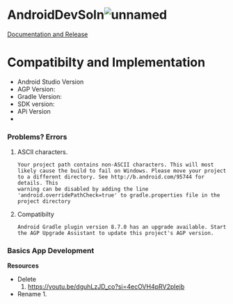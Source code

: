 
# AndroidDevSoln![unnamed](https://github.com/user-attachments/assets/b6b24f81-0606-4f41-985b-697cb4cb9483)

[Documentation and Release](https://developer.android.com/studio)

# Compatibilty and Implementation
- Android Studio Version
- AGP Version:
- Gradle Version:
- SDK version:
- APi Version
- 

### Problems? Errors
1. ASCII characters.
   ```
   Your project path contains non-ASCII characters. This will most likely cause the build to fail on Windows. Please move your project to a different directory. See http://b.android.com/95744 for details. This 
   warning can be disabled by adding the line 'android.overridePathCheck=true' to gradle.properties file in the project directory
   ```
2. Compatibilty
   ```
   Android Gradle plugin version 8.7.0 has an upgrade available. Start the AGP Upgrade Assistant to update this project's AGP version.
   ```

### Basics App Development
**Resources**
   - Delete
     1. https://youtu.be/dguhLzJD_co?si=4ecOVH4pRV2pIejb
   - Rename
     1. 
